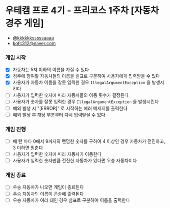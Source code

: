 # 우테캠 프로 4기 - 프리코스 1주차 [자동차 경주 게임]

- [@kkkkkksssssaaaa](https://github.com/kkkkkksssssaaaa)
- kofc312@naver.com

### 게임 시작
- [x] 자동차는 5자 이하의 이름을 가질 수 있다
- [x] 경주에 참여할 자동차들의 이름을 쉼표로 구분하여 사용자에게 입력받을 수 있다
- [x] 사용자가 자동차 이름을 잘못 입력한 경우 `IllegalArgumentException` 을 발생시킨다
- [ ] 사용자가 입력한 숫자에 따라 자동차들의 이동 횟수가 결정된다
- [ ] 사용자가 숫자를 잘못 입력한 경우 `IllegalArgumentException` 을 발생시킨다
- [ ] 예외 발생 시 "[ERROR]" 로 시작하는 에러 메세지를 출력한다
- [ ] 예외 발생 후 해당 부분부터 다시 입력받을 수 있다

### 게임 진행
- [ ] 매 턴 마다 0에서 9까지의 랜덤한 숫자를 구하여 4 이상인 경우 자동차가 전진하고, 3 이하면 멈춘다
- [ ] 사용자가 입력한 숫자에 따라 자동차가 이동한다
- [ ] 사용자가 입력한 숫자만큼 전진한 자동차가 있다면 우승 자동차이다

### 게임 종료
- [ ] 우승 자동차가 나오면 게임이 종료된다
- [ ] 우승 자동차의 이름이 콘솔에 출력된다
- [ ] 우승 자동차가 여러 대인 경우 쉼표로 구분하여 이름을 출력한다